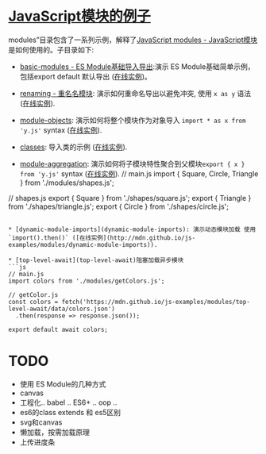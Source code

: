 # [JavaScript模块的例子](https://developer.mozilla.org/en-US/docs/Web/JavaScript/Guide/Modules)
modules”目录包含了一系列示例，解释了[JavaScript modules - JavaScript模块](https://developer.mozilla.org/en-US/docs/Web/JavaScript/Guide/Modules)是如何使用的。子目录如下:
* [basic-modules - ES Module基础导入导出](basic-modules):演示 ES Module基础简单示例，包括export default 默认导出 ([在线实例](http://mdn.github.io/js-examples/modules/basic-modules))。

* [renaming - 重名名模块](renaming): 演示如何重命名导出以避免冲突, 使用 `x as y` 语法 ([在线实例](http://mdn.github.io/js-examples/modules/renaming)).

* [module-objects](module-objects): 演示如何将整个模块作为对象导入 `import * as x from 'y.js'` syntax ([在线实例](http://mdn.github.io/js-examples/modules/module-objects)).


* [classes](classes): 导入类的示例 ([在线实例](http://mdn.github.io/js-examples/modules/classes)).

* [module-aggregation](module-aggregation): 演示如何将子模块特性聚合到父模块`export { x } from 'y.js'` syntax ([在线实例](http://mdn.github.io/js-examples/modules/module-aggregation)).
// main.js
import { Square, Circle, Triangle } from './modules/shapes.js';

// shapes.js
export { Square } from './shapes/square.js';
export { Triangle } from './shapes/triangle.js';
export { Circle } from './shapes/circle.js';
```

* [dynamic-module-imports](dynamic-module-imports): 演示动态模块加载 使用 `import().then()` ([在线实例](http://mdn.github.io/js-examples/modules/dynamic-module-imports)).

* [top-level-await](top-level-await)阻塞加载异步模块
```js
// main.js
import colors from './modules/getColors.js';

// getColor.js
const colors = fetch('https://mdn.github.io/js-examples/modules/top-level-await/data/colors.json')
  .then(response => response.json());

export default await colors;

```

# TODO
* 使用 ES Module的几种方式
* canvas
* 工程化.. babel .. ES6+ .. oop ..
* es6的class extends 和 es5区别
* svg和canvas
* 懒加载，按需加载原理
* 上传进度条